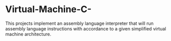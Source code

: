 # Virtual-Machine-C-
This projects implement an assembly language interpreter that will run assembly language instructions with accordance to a given simplified virtual machine architecture.
